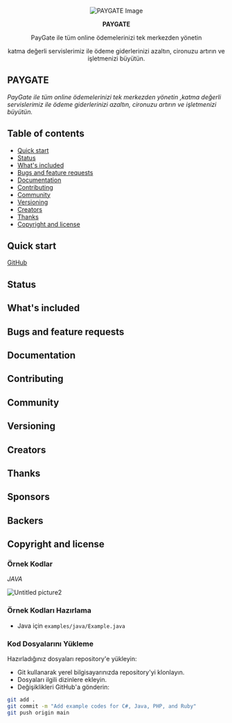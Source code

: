 

  
<p align="center">
  <img src="https://github.com/esrayildiizz/Example/assets/106755194/e0197438-b265-449a-a90b-cf4f526a0e01" alt="PAYGATE Image"/>
</p>

<p align="center">
<strong>PAYGATE</strong>
</p>

<p align="center">
PayGate ile tüm online ödemelerinizi tek merkezden yönetin 
</p>
<p align="center">
katma değerli servislerimiz ile ödeme giderlerinizi azaltın, cironuzu artırın ve işletmenizi büyütün.
</p>

## PAYGATE
*PayGate ile tüm online ödemelerinizi tek merkezden yönetin ,katma değerli servislerimiz ile ödeme giderlerinizi azaltın, cironuzu artırın ve işletmenizi büyütün.*

## Table of contents
- [Quick start](#quick-start)
- [Status](#status)
- [What's included](#whats-included)
- [Bugs and feature requests](#bugs-and-feature-requests)
- [Documentation](#documentation)
- [Contributing](#contributing)
- [Community](#community)
- [Versioning](#versioning)
- [Creators](#creators)
- [Thanks](#thanks)
- [Copyright and license](#copyright-and-license)


## Quick start

[GitHub](https://github.com/Payment-Gateway-Team/PaymentGateway.git)

## Status

## What's included

## Bugs and feature requests

## Documentation

## Contributing

## Community

## Versioning


## Creators


## Thanks

## Sponsors

## Backers


## Copyright and license




### Örnek Kodlar
*JAVA*

![Untitled picture2](https://github.com/esrayildiizz/Example/assets/106755194/0f45c961-deb0-4731-99e5-cef50f7395dd)




### **Örnek Kodları Hazırlama**
- Java için `examples/java/Example.java`


### **Kod Dosyalarını Yükleme**
Hazırladığınız dosyaları repository'e yükleyin:
- Git kullanarak yerel bilgisayarınızda repository'yi klonlayın.
- Dosyaları ilgili dizinlere ekleyin.
- Değişiklikleri GitHub'a gönderin:
```sh
git add .
git commit -m "Add example codes for C#, Java, PHP, and Ruby"
git push origin main

